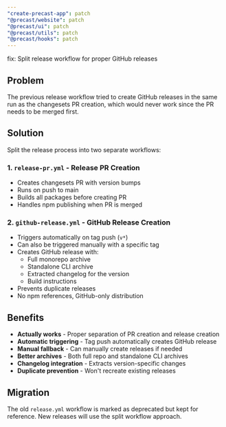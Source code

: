 ```yaml
---
"create-precast-app": patch
"@precast/website": patch
"@precast/ui": patch
"@precast/utils": patch
"@precast/hooks": patch
---
```


fix: Split release workflow for proper GitHub releases

## Problem
The previous release workflow tried to create GitHub releases in the same run as the changesets PR creation, which would never work since the PR needs to be merged first.

## Solution
Split the release process into two separate workflows:

### 1. `release-pr.yml` - Release PR Creation
- Creates changesets PR with version bumps
- Runs on push to main
- Builds all packages before creating PR
- Handles npm publishing when PR is merged

### 2. `github-release.yml` - GitHub Release Creation  
- Triggers automatically on tag push (`v*`)
- Can also be triggered manually with a specific tag
- Creates GitHub release with:
  - Full monorepo archive
  - Standalone CLI archive
  - Extracted changelog for the version
  - Build instructions
- Prevents duplicate releases
- No npm references, GitHub-only distribution

## Benefits
- **Actually works** - Proper separation of PR creation and release creation
- **Automatic triggering** - Tag push automatically creates GitHub release
- **Manual fallback** - Can manually create releases if needed
- **Better archives** - Both full repo and standalone CLI archives
- **Changelog integration** - Extracts version-specific changes
- **Duplicate prevention** - Won't recreate existing releases

## Migration
The old `release.yml` workflow is marked as deprecated but kept for reference. New releases will use the split workflow approach.